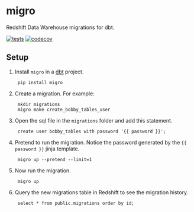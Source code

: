 # migro

Redshift Data Warehouse migrations for dbt.

[![tests](https://github.com/troyharvey/migro/actions/workflows/pytest/badge.svg)](https://github.com/troyharvey/migro/actions)
[![codecov](https://codecov.io/gh/troyharvey/migro/branch/main/graph/badge.svg?token=TU861V5K46)](https://codecov.io/gh/troyharvey/migro)

## Setup

1. Install `migro` in a [dbt](https://getdbt.com) project.

        pip install migro

1. Create a migration. For example:

        mkdir migrations
        migro make create_bobby_tables_user

1. Open the sql file in the `migrations` folder and add this statement.

        create user bobby_tables with password '{{ password }}';

1. Pretend to run the migration. Notice the password generated by the `{{ password }}` jinja template.

        migro up --pretend --limit=1

1. Now run the migration.

        migro up

1. Query the new migrations table in Redshift to see the migration history.

        select * from public.migrations order by id;
